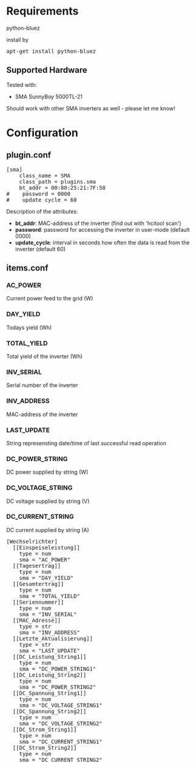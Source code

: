 # Requirements

python-bluez

install by
<pre>
apt-get install python-bluez
</pre>

## Supported Hardware

Tested with:
* SMA SunnyBoy 5000TL-21

Should work with other SMA inverters as well - please let me know!

# Configuration

## plugin.conf

<pre>
[sma]
    class_name = SMA
    class_path = plugins.sma
    bt_addr = 00:80:25:21:7F:58
#    password = 0000
#    update_cycle = 60
</pre>

Description of the attributes:

* __bt_addr__: MAC-address of the inverter (find out with 'hcitool scan')
* __password__: password for accessing the inverter in user-mode (default 0000)
* __update_cycle__: interval in seconds how often the data is read from the inverter (default 60)

## items.conf

### AC_POWER

Current power feed to the grid (W)

### DAY_YIELD

Todays yield (Wh)

### TOTAL_YIELD

Total yield of the inverter (Wh)

### INV_SERIAL

Serial number of the inverter

### INV_ADDRESS

MAC-address of the inverter

### LAST_UPDATE

String represensting date/time of last successful read operation

### DC_POWER_STRING<x>

DC power supplied by string <x> (W)

### DC_VOLTAGE_STRING<x>

DC voltage supplied by string <x> (V)

### DC_CURRENT_STRING<x>

DC current supplied by string <x> (A)

<pre>
[Wechselrichter]
  [[Einspeiseleistung]]
    type = num
    sma = "AC_POWER"
  [[Tagesertrag]]
    type = num
    sma = "DAY_YIELD"
  [[Gesamtertrag]]
    type = num
    sma = "TOTAL_YIELD"
  [[Seriennummer]]
    type = num
    sma = "INV_SERIAL"
  [[MAC_Adresse]]
    type = str
    sma = "INV_ADDRESS"
  [[Letzte_Aktualisierung]]
    type = str
    sma = "LAST_UPDATE"
  [[DC_Leistung_String1]]
    type = num
    sma = "DC_POWER_STRING1"
  [[DC_Leistung_String2]]
    type = num
    sma = "DC_POWER_STRING2"
  [[DC_Spannung_String1]]
    type = num
    sma = "DC_VOLTAGE_STRING1"
  [[DC_Spannung_String2]]
    type = num
    sma = "DC_VOLTAGE_STRING2"
  [[DC_Strom_String1]]
    type = num
    sma = "DC_CURRENT_STRING1"
  [[DC_Strom_String2]]
    type = num
    sma = "DC_CURRENT_STRING2"
</pre>
